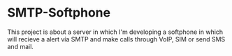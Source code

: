 # SMTP-Softphone
This project is about a server in which I'm developing a softphone in which will recieve a alert vía SMTP and make calls through VoIP, SIM or send SMS and mail. 
